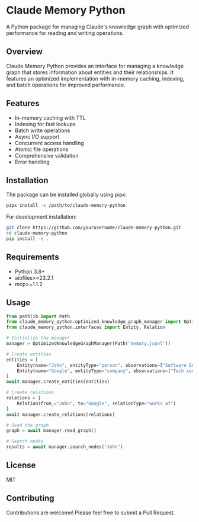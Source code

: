 # Claude Memory Python

A Python package for managing Claude's knowledge graph with optimized performance for reading and writing operations.

## Overview

Claude Memory Python provides an interface for managing a knowledge graph that stores information about entities and their relationships. It features an optimized implementation with in-memory caching, indexing, and batch operations for improved performance.

## Features

- In-memory caching with TTL
- Indexing for fast lookups
- Batch write operations
- Async I/O support
- Concurrent access handling
- Atomic file operations
- Comprehensive validation
- Error handling

## Installation

The package can be installed globally using pipx:

```bash
pipx install -e /path/to/claude-memory-python
```

For development installation:

```bash
git clone https://github.com/yourusername/claude-memory-python.git
cd claude-memory-python
pip install -e .
```

## Requirements

- Python 3.8+
- aiofiles>=23.2.1
- mcp>=1.1.2

## Usage

```python
from pathlib import Path
from claude_memory_python.optimized_knowledge_graph_manager import OptimizedKnowledgeGraphManager
from claude_memory_python.interfaces import Entity, Relation

# Initialize the manager
manager = OptimizedKnowledgeGraphManager(Path("memory.jsonl"))

# Create entities
entities = [
    Entity(name="John", entityType="person", observations=["Software Engineer"]),
    Entity(name="Google", entityType="company", observations=["Tech company"])
]
await manager.create_entities(entities)

# Create relations
relations = [
    Relation(from_="John", to="Google", relationType="works at")
]
await manager.create_relations(relations)

# Read the graph
graph = await manager.read_graph()

# Search nodes
results = await manager.search_nodes("John")
```

## License

MIT

## Contributing

Contributions are welcome! Please feel free to submit a Pull Request.